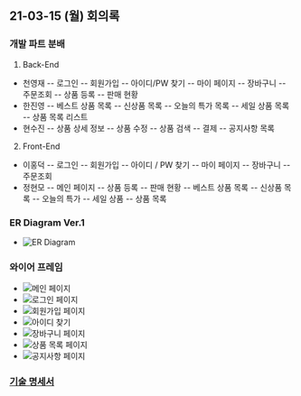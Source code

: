 
## 21-03-15 (월) 회의록

### 개발 파트 분배
1. Back-End
 - 천영재
 -- 로그인
 -- 회원가입
 -- 아이디/PW 찾기
 -- 마이 페이지
 -- 장바구니
 -- 주문조회
 -- 상품 등록
 -- 판매 현황
 - 한진영
 -- 베스트 상품 목록
 -- 신상품 목록
 -- 오늘의 특가 목록
 -- 세일 상품 목록
 -- 상품 목록 리스트
 - 현수진
 -- 상품 상세 정보
 -- 상품 수정
 -- 상품 검색
 -- 결제
 -- 공지사항 목록

2. Front-End
- 이홍덕
-- 로그인
-- 회원가입
-- 아이디 / PW 찾기
-- 마이 페이지
-- 장바구니
-- 주문조회
- 정현모
-- 메인 페이지
-- 상품 등록
-- 판매 현황
-- 베스트 상품 목록
-- 신상품 목록
-- 오늘의 특가
-- 세일 상품
-- 상품 목록

### ER Diagram Ver.1
- ![ER Diagram](image/Erd_Diagram.png)
### 와이어 프레임
- ![메인 페이지](image/메인.png)
- ![로그인 페이지](image/로그인.png)
- ![회원가입 페이지](image/회원가입.png)
- ![아이디 찾기](image/아이디찾기.png)
- ![장바구니 페이지](image/장바구니.png)
- ![상품 목록 페이지](image/상품목록.png)
- ![공지사항 페이지](image/공지사항.png)

### [기술 명세서](https://docs.google.com/spreadsheets/d/1h-kdLOWGKejWvhpDbEtSfD_SWxQKSju6YJWVeFQE6KU/edit#gid=0)
